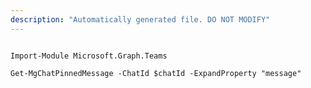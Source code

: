 ```yaml
---
description: "Automatically generated file. DO NOT MODIFY"
---
```


```powershellv2

Import-Module Microsoft.Graph.Teams

Get-MgChatPinnedMessage -ChatId $chatId -ExpandProperty "message" 

```